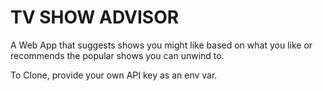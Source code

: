 <h1>TV SHOW ADVISOR</h1>
A Web App that suggests shows you might like based on what you like or recommends the popular shows you can unwind to.

To Clone, provide your own API key as an env var.
